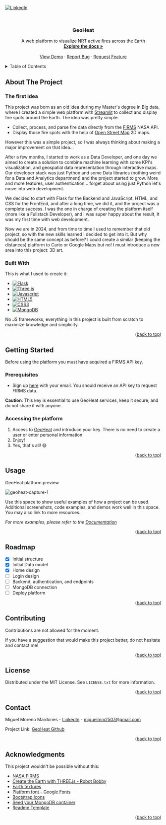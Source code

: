 <a id="readme-top"></a>

<!-- PROJECT SHIELDS -->
[![LinkedIn][linkedinbadge]][linkedinurl]

<!-- PROJECT LOGO -->
<br/>
<div align="center">
  <h3 align="center">GeoHeat</h3>
  <p align="center">
    A web platform to visualize NRT active fires across the Earth
    <br/>
    <a href="#"><strong>Explore the docs »</strong></a>
    <br/>
    <br/>
    <a href="#readme-demo">View Demo</a>
    ·
    <a href="#">Report Bug</a>
    ·
    <a href="#">Request Feature</a>
  </p>
</div>

<!-- TABLE OF CONTENTS -->
<details>
  <summary>Table of Contents</summary>
  <ol>
    <li>
      <a href="#about-the-project">About The Project</a>
      <ul>
        <li><a href="#built-with">Built With</a></li>
      </ul>
    </li>
    <li>
      <a href="#getting-started">Getting Started</a>
      <ul>
        <li><a href="#prerequisites">Prerequisites</a></li>
        <li><a href="#installation">Installation</a></li>
      </ul>
    </li>
    <li><a href="#usage">Usage</a></li>
    <li><a href="#roadmap">Roadmap</a></li>
    <li><a href="#contributing">Contributing</a></li>
    <li><a href="#license">License</a></li>
    <li><a href="#contact">Contact</a></li>
    <li><a href="#acknowledgments">Acknowledgments</a></li>
  </ol>
</details>

<!-- ABOUT THE PROJECT -->
## About The Project

### The first idea

This project was born as an old idea during my Master's degree in Big data, where I created a simple web platform with [Streamlit][streamliturl] to collect and display fire spots around the Earth.
The idea was pretty simple:
* Collect, process, and parse fire data directly from the [FIRMS][firmsurl] NASA API.
* Display those fire spots with the help of [Open Street Map][opentreetmapurl] 2D maps.

However this was a simple project, so I was always thinking about making a major improvement on that idea...

After a few months, I started to work as a Data Developer, and one day we aimed to create a solution to combine machine learning with some KPI's visualization, and geospatial data representation through interactive maps. 
Our developer stack was just Python and some Data libraries (nothing weird for a Data and Analytics department) and the project started to grow. 
More and more features, user authentication... forget about using just Python let's move into web development.

We decided to start with Flask for the Backend and JavaScript, HTML, and CSS for the FrontEnd, and after a long time, we did it, and the project was a complete success.
I was the one in charge of creating the platform itself (more like a Fullstack Developer), and I was super happy about the result, It was my first time with web development.

Now we are in 2024, and from time to time I used to remember that old project, so with the new skills learned I decided to get into it. 
But why should be the same concept as before? I could create a similar (keeping the distances) platform to Carto or Google Maps but no! I must introduce a new area into this project: 3D art.

### Built With

This is what I used to create it:

* [![Flask][flaskbadge]][flaskurl]
* [![Three.js][threejsbadge]][threejsurl]
* [![Javascript][javascriptbadge]][javascripturl]
* [![HTML5][htmlbadge]][htmlurl]
* [![CSS3][cssbadge]][cssurl]
* [![MongoDB][mongodbbadge]][mongodburl]

No JS frameworks, everything in this project is built from scratch to maximize knowledge and simplicity.
<p align="right">(<a href="#readme-top">back to top</a>)</p>

<!-- GETTING STARTED -->
## Getting Started

Before using the platform you must have acquired a FIRMS API key.

### Prerequisites

* Sign up [here][firmskeyurl] with your email. You should receive an API key to request FIRMS data.

**Caution**: This key is essential to use GeoHeat services, keep it secure, and do not share it with anyone.

### Accessing the platform

1. Access to [GeoHeat][geoheaturl] and introduce your key. There is no need to create a user or enter personal information.
2. Enjoy!
3. Yes, that's all! :smile:

<p align="right">(<a href="#readme-top">back to top</a>)</p>

<!-- USAGE EXAMPLES -->
## Usage

GeoHeat platform preview
<a id="readme-demo"></a>

![geoheat-capture-1](https://github.com/user-attachments/assets/de32545b-04cf-465e-9299-d850cc0f1569)

Use this space to show useful examples of how a project can be used. Additional screenshots, code examples, and demos work well in this space. You may also link to more resources.

_For more examples, please refer to the [Documentation](https://example.com)_

<p align="right">(<a href="#readme-top">back to top</a>)</p>

<!-- ROADMAP -->
## Roadmap

- [x] Initial structure
- [x] Initial Data model
- [x] Home design
- [ ] Login design
- [ ] Backend, authentication, and endpoints
- [ ] MongoDB connection
- [ ] Deploy platform

<p align="right">(<a href="#readme-top">back to top</a>)</p>

<!-- CONTRIBUTING -->
## Contributing

Contributions are not allowed for the moment.

If you have a suggestion that would make this project better, do not hesitate and contact me! 

<p align="right">(<a href="#readme-top">back to top</a>)</p>

<!-- LICENSE -->
## License

Distributed under the MIT License. See `LICENSE.txt` for more information.

<p align="right">(<a href="#readme-top">back to top</a>)</p>

<!-- CONTACT -->
## Contact

Miguel Moreno Mardones - [LinkedIn][linkedinurl] - miguelmm2507@gmail.com

Project Link: [GeoHeat Github][projecturl]

<p align="right">(<a href="#readme-top">back to top</a>)</p>

<!-- ACKNOWLEDGMENTS -->
## Acknowledgments

This project wouldn't be possible without this:

* [NASA FIRMS][firmsurl]
* [Create the Earth with THREE.js - Robot Bobby ](https://www.youtube.com/watch?v=FntV9iEJ0tU&t=567s)
* [Earth textures](https://planetpixelemporium.com/earth8081.html?PayerID=HYTPQXJQUZPRN)
* [Platform font - Google Fonts](https://fonts.google.com/?query=Quicksand)
* [Bootstrap Icons](https://react-icons.github.io/react-icons/search)
* [Seed your MongoDB container](https://shantanoo-desai.github.io/posts/technology/seeding-mongodb-docker-compose/)
* [Readme Template](https://github.com/othneildrew/Best-README-Template)

<p align="right">(<a href="#readme-top">back to top</a>)</p>

<!-- MARKDOWN LINKS & IMAGES -->
[projecturl]: https://github.com/FRM95/GeoHeat
[geoheaturl]: https://github.com/FRM95/GeoHeat
[product-screenshot]: images/screenshot.png
[linkedinbadge]: https://img.shields.io/badge/-LinkedIn-black.svg?style=for-the-badge&logo=linkedin&colorB=555
[linkedinurl]: https://linkedin.com/in/miguelm25m
[streamliturl]: https://streamlit.io/
[firmsurl]: https://firms.modaps.eosdis.nasa.gov/
[opentreetmapurl]: https://www.openstreetmap.org/
[firmskeyurl]: https://firms.modaps.eosdis.nasa.gov/api/map_key/
[flaskurl]: https://flask.palletsprojects.com/en/3.0.x/
[flaskbadge]: https://img.shields.io/badge/Flask-52BBE6?logo=flask&logoColor=black&logoWidth=20
[threejsurl]: https://threejs.org/
[threejsbadge]: https://img.shields.io/badge/Threejs-A9792B?logo=threedotjs&logoColor=black&logoWidth=20
[javascripturl]: https://developer.mozilla.org/en/docs/Web/JavaScript
[javascriptbadge]: https://img.shields.io/badge/Javascript-F7DF1E?logo=javascript&logoColor=black&logoWidth=20
[mongodburl]: https://www.mongodb.com/es
[mongodbbadge]: https://img.shields.io/badge/MongoDB-02B78F?logo=mongodb&logoColor=black&logoWidth=20
[htmlurl]: https://developer.mozilla.org/en/docs/Web/HTML
[htmlbadge]: https://img.shields.io/badge/HTML-E34F26?logo=html5&logoColor=black&logoWidth=20
[cssurl]: https://developer.mozilla.org/en/docs/Web/CSS
[cssbadge]: https://img.shields.io/badge/CSS-4051B5?logo=css3&logoColor=black&logoWidth=20
